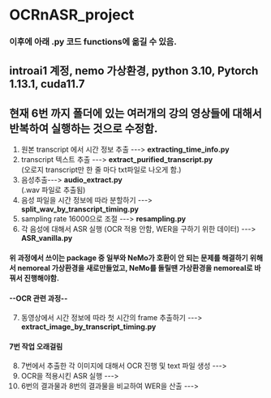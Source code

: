 # OCRnASR_project
### 이후에 아래 .py 코드 functions에 옮길 수 있음.
## introai1 계정, nemo 가상환경, python 3.10, Pytorch 1.13.1, cuda11.7
## 현재 6번 까지 폴더에 있는 여러개의 강의 영상들에 대해서 반복하여 실행하는 것으로 수정함.

1. 원본 transcript 에서 시간 정보 추출 ---> <b>extracting_time_info.py</b>
2. transcript 텍스트 추출 ---> <b>extract_purified_transcript.py</b>
   <br>(오로지 transcript만 한 줄 마다 txt파일로 나오게 함.)
3. 음성추출---> <b>audio_extract.py</b>
   <br>(.wav 파일로 추출됨)
4. 음성 파일을 시간 정보에 따라 분할하기 ---> <b>split_wav_by_transcript_timing.py</b>
5. sampling rate 16000으로 조절 ---> <b>resampling.py</b>
6. 각 음성에 대해서 ASR 실행 (OCR 적용 안함, WER을 구하기 위한 데이터) ---> <b>ASR_vanilla.py</b>
#### 위 과정에서 쓰이는 package 중 일부와 NeMo가 호환이 안 되는 문제를 해결하기 위해서 nemoreal 가상환경을 새로만들었고, NeMo를 돌릴땐 가상환경을 nemoreal로 바꿔서 진행해야함.

#### --OCR 관련 과정--
7. 동영상에서 시간 정보에 따라 첫 시간의 frame 추출하기 ---> <b>extract_image_by_transcript_timing.py</b>
#### 7번 작업 오래걸림
8. 7번에서 추출한 각 이미지에 대해서 OCR 진행 및 text 파일 생성 ---><b></b>
9. OCR을 적용시킨 ASR 실행 ---><b></b>
10. 6번의 결과물과 8번의 결과물을 비교하여 WER을 산출 ---><b></b>
